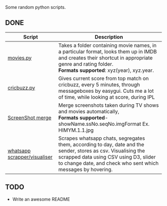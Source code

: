 Some random python scripts.

## DONE

|Script | Description|
|--- |---|
|[movies.py](https://github.com/Freelancer-98/Scripts/blob/master/movies.py) | Takes a folder containing movie names, in a particular format, looks them up in IMDB and creates their shortcut in appropriate genre and rating folder.<br>**Formats supported**: xyz(year), xyz.year.|
|[cricbuzz.py](https://github.com/Freelancer-98/Scripts/blob/master/cricbuzz.py) | Gives current score from top match on cricbuzz, every 5 minutes, through messageboxes by easygui. Cuts me a lot of time, while looking at score, during IPL|
|[ScreenShot merge](https://github.com/Freelancer-98/Scripts/tree/master/ssmerge) | Merge screenshots taken during TV shows and movies automatically, <br>**Formats supported**- showName.ssNo.seqNo.imgFormat Ex. HIMYM.1.1.jpg |
|[whatsapp scrapper/visualiser](https://github.com/Freelancer-98/Scripts/tree/master/whatsapp) |Scrapes whatsapp chats, segregates them, according to day, date and the sender, stores as csv.  Visualising the scrapped data using CSV using D3, slider to change date, and check who sent which messages by hovering.|

## TODO
- Write an  awesome README